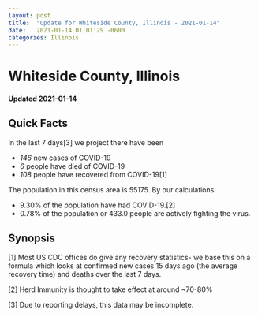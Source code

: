 ```yaml
---
layout: post
title:  "Update for Whiteside County, Illinois - 2021-01-14"
date:   2021-01-14 01:01:29 -0600
categories: Illinois
---
```


# Whiteside County, Illinois
#### Updated 2021-01-14

## Quick Facts

In the last 7 days[3] we project there have been
- *146* new cases of COVID-19
- *6* people have died of COVID-19
- *108* people have recovered from COVID-19[1]

The population in this census area is 55175. By our calculations:
- 9.30% of the population have had COVID-19.[2]
- 0.78% of the population or 433.0 people are actively fighting the virus.

## Synopsis




[1] Most US CDC offices do give any recovery statistics- we base this on a formula which looks at confirmed new cases
15 days ago (the average recovery time) and deaths over the last 7 days.

[2] Herd Immunity is thought to take effect at around ~70-80%

[3] Due to reporting delays, this data may be incomplete.
 
    